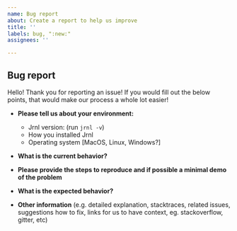 ```yaml
---
name: Bug report
about: Create a report to help us improve
title: ''
labels: bug, ":new:"
assignees: ''

---
```


## Bug report

Hello! Thank you for reporting an issue!
If you would fill out the below points, that would make our process a whole lot easier!

* **Please tell us about your environment:**
  - Jrnl version: (run `jrnl -v`)
  - How you installed Jrnl
  - Operating system [MacOS, Linux, Windows?]

* **What is the current behavior?**

* **Please provide the steps to reproduce and if possible a minimal demo of the problem**

* **What is the expected behavior?**

* **Other information** (e.g. detailed explanation, stacktraces, related issues, suggestions how to fix, links for us to have context, eg. stackoverflow, gitter, etc)
